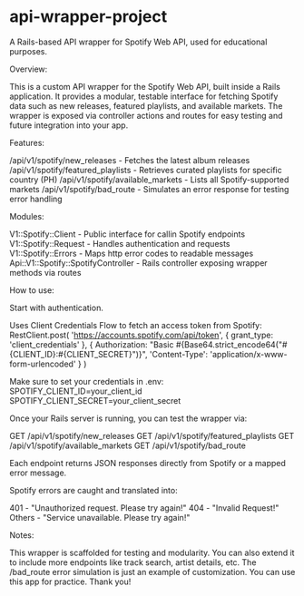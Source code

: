 # api-wrapper-project
A Rails-based API wrapper for Spotify Web API, used for educational purposes.

Overview:

This is a custom API wrapper for the Spotify Web API, built inside a Rails application. It provides a modular, testable interface for fetching Spotify data such as new releases, featured playlists, and available markets.
The wrapper is exposed via controller actions and routes for easy testing and future integration into your app.

Features:

/api/v1/spotify/new_releases - Fetches the latest album releases
/api/v1/spotify/featured_playlists - Retrieves curated playlists for specific country (PH)
/api/v1/spotify/available_markets - Lists all Spotify-supported markets
/api/v1/spotify/bad_route - Simulates an error response for testing error handling

Modules: 

V1::Spotify::Client - Public interface for callin Spotify endpoints
V1::Spotify::Request - Handles authentication and requests
V1::Spotify::Errors - Maps http error codes to readable messages
Api::V1::Spotify::SpotifyController - Rails controller exposing wrapper methods via routes

How to use:

Start with authentication.

Uses Client Credentials Flow to fetch an access token from Spotify:
RestClient.post(
  'https://accounts.spotify.com/api/token',
  { grant_type: 'client_credentials' },
  {
    Authorization: "Basic #{Base64.strict_encode64("#{CLIENT_ID}:#{CLIENT_SECRET}")}",
    'Content-Type': 'application/x-www-form-urlencoded'
  }
)

Make sure to set your credentials in .env:
SPOTIFY_CLIENT_ID=your_client_id
SPOTIFY_CLIENT_SECRET=your_client_secret

Once your Rails server is running, you can test the wrapper via:

GET /api/v1/spotify/new_releases
GET /api/v1/spotify/featured_playlists
GET /api/v1/spotify/available_markets
GET /api/v1/spotify/bad_route

Each endpoint returns JSON responses directly from Spotify or a mapped error message.

Spotify errors are caught and translated into:

401 - "Unauthorized request. Please try again!"
404 - "Invalid Request!"
Others - "Service unavailable. Please try again!"

Notes:

This wrapper is scaffolded for testing and modularity. You can also extend it to include more endpoints like track search, artist details, etc. The /bad_route error simulation is just an example of customization. You can use this app for practice. Thank you!